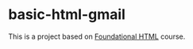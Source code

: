 # basic-html-gmail
This is a project based on [Foundational HTML](http://www.foundationalhtml.com/) course.
